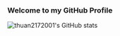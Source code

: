 ### Welcome to my GitHub Profile

<!-- <img align="left" src="https://github-readme-stats.vercel.app/api?username=thuan2172001&count_private=true&show_icons=true&hide_title=true&hide=stars" /> -->

![thuan2172001's GitHub stats](https://github-readme-stats.vercel.app/api?username=thuan2172001&count_private=true&show_icons=true&theme=merko)
